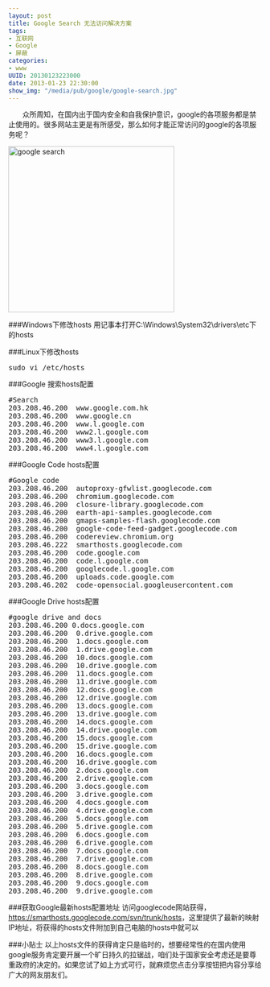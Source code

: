 ```yaml
---
layout: post
title: Google Search 无法访问解决方案
tags: 
- 互联网
- Google
- 屏蔽
categories:
- www
UUID: 20130123223000
date: 2013-01-23 22:30:00
show_img: "/media/pub/google/google-search.jpg"
---
```



 　　众所周知，在国内出于国内安全和自我保护意识，google的各项服务都是禁止使用的。很多网站主更是有所感受，那么如何才能正常访问的google的各项服务呢？

<a href="{{site.url}}/media/pub/google/google-search.jpg" alt="github">
<img src="{{site.url}}/media/pub/google/google-search.jpg" alt="google search" class="img-center" width="330px"/>
</a>


###Windows下修改hosts
用记事本打开C:\Windows\System32\drivers\etc下的hosts

###Linux下修改hosts
<pre id="bash">
sudo vi /etc/hosts
</pre>

###Google 搜索hosts配置
<pre id="bash">
#Search
203.208.46.200  www.google.com.hk
203.208.46.200  www.google.cn
203.208.46.200  www.l.google.com
203.208.46.200  www2.l.google.com
203.208.46.200  www3.l.google.com
203.208.46.200  www4.l.google.com
</pre>

###Google Code hosts配置
<pre id="bash">
#Google code
203.208.46.200  autoproxy-gfwlist.googlecode.com
203.208.46.200  chromium.googlecode.com
203.208.46.200  closure-library.googlecode.com
203.208.46.200  earth-api-samples.googlecode.com
203.208.46.200  gmaps-samples-flash.googlecode.com
203.208.46.200  google-code-feed-gadget.googlecode.com
203.208.46.200  codereview.chromium.org
203.208.46.222  smarthosts.googlecode.com
203.208.46.200  code.google.com
203.208.46.200  code.l.google.com 
203.208.46.200  googlecode.l.google.com
203.208.46.200  uploads.code.google.com
203.208.46.202  code-opensocial.googleusercontent.com
</pre>

###Google Drive hosts配置
<pre id="bash">
#google drive and docs
203.208.46.200 0.docs.google.com
203.208.46.200	0.drive.google.com
203.208.46.200	1.docs.google.com
203.208.46.200	1.drive.google.com
203.208.46.200	10.docs.google.com
203.208.46.200	10.drive.google.com
203.208.46.200	11.docs.google.com
203.208.46.200	11.drive.google.com
203.208.46.200	12.docs.google.com
203.208.46.200	12.drive.google.com
203.208.46.200	13.docs.google.com
203.208.46.200	13.drive.google.com
203.208.46.200	14.docs.google.com
203.208.46.200	14.drive.google.com
203.208.46.200	15.docs.google.com
203.208.46.200	15.drive.google.com
203.208.46.200	16.docs.google.com
203.208.46.200	16.drive.google.com
203.208.46.200	2.docs.google.com
203.208.46.200	2.drive.google.com
203.208.46.200	3.docs.google.com
203.208.46.200	3.drive.google.com
203.208.46.200	4.docs.google.com
203.208.46.200	4.drive.google.com
203.208.46.200	5.docs.google.com
203.208.46.200	5.drive.google.com
203.208.46.200	6.docs.google.com
203.208.46.200	6.drive.google.com
203.208.46.200	7.docs.google.com
203.208.46.200	7.drive.google.com
203.208.46.200	8.docs.google.com
203.208.46.200	8.drive.google.com
203.208.46.200	9.docs.google.com
203.208.46.200	9.drive.google.com
</pre>

###获取Google最新hosts配置地址
访问googlecode网站获得，<a href="https://smarthosts.googlecode.com/svn/trunk/hosts" alt="google hosts" target="_bank">https://smarthosts.googlecode.com/svn/trunk/hosts</a>，这里提供了最新的映射IP地址，将获得的hosts文件附加到自己电脑的hosts中就可以

###小贴士
以上hosts文件的获得肯定只是临时的，想要经常性的在国内使用google服务肯定要开展一个旷日持久的拉锯战，咱们处于国家安全考虑还是要尊重政府的决定的。如果您试了如上方式可行，就麻烦您点击分享按钮把内容分享给广大的网友朋友们。

